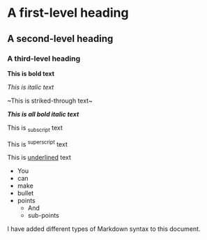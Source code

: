 # A first-level heading
## A second-level heading
### A third-level heading

**This is bold text**

*This is italic text*
  
~This is striked-through text~

***This is all bold italic text***

This is <sub>subscript</sub> text

This is <sup>superscript</sup> text

This is <ins>underlined</ins> text

* You
* can
* make
* bullet
* points
  - And
  - sub-points
 
I have added different types of Markdown syntax to this document.
